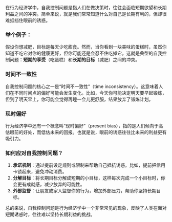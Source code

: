 在行为经济学中，自我控制问题是指人们在做决策时，往往会面临短期欲望和长期利益之间的冲突。简单来说，就是我们常常知道什么对自己是长期有利的，但却很难抵挡住眼前的诱惑。

### 举个例子：

假设你想减肥，目标是每天少吃甜食。然而，当你看到一块美味的蛋糕时，虽然你知道不吃它对你的健康更好，但你可能还是会忍不住吃掉它。这就是典型的自我控制问题：**短期的享受**（吃蛋糕）和**长期的目标**（减肥）之间的冲突。

### 时间不一致性

自我控制问题的核心之一是“时间不一致性”（time inconsistency）。这意味着人们在不同时间点的偏好可能会发生变化。比如，今天你可能决定明天要早起锻炼，但到了明天早上，你可能会觉得再睡一会儿更舒服，结果放弃了锻炼计划。

### 现时偏好

行为经济学中还有一个概念叫“现时偏好”（present bias），指的是人们倾向于高估眼前的好处，而低估未来的回报。也就是说，眼前的诱惑往往比未来的利益更有吸引力。

### 如何应对自我控制问题？

1. **承诺机制**：通过提前设定规则或限制来帮助自己抵抗诱惑。比如，提前把信用卡锁起来，避免冲动消费。
2. **分解目标**：将长期目标分解成短期的小目标，这样每次完成一个小目标时，你会更有成就感，减少放弃的可能性。
3. **外部监督**：让朋友或家人监督你的行为，增加外部压力，帮助你坚持长期目标。

总的来说，自我控制问题是行为经济学中一个非常常见的现象，反映了人类在面对短期诱惑时，往往难以坚持长期利益的挑战。
